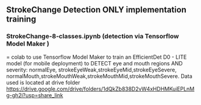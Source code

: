 ##  StrokeChange Detection ONLY implementation training

### StrokeChange-8-classes.ipynb  (detection via Tensorflow Model Maker )
= colab to use Tensorflow Model Maker to train an EfficientDet D0 - LITE model (for mobile deployment) to DETECT eye and mouth regions AND severity: normalEye, strokeEyeWeak,strokeEyeMid,strokeEyeSevere, normalMouth,strokeMouthWeak,strokeMouthMid,strokeMouthSevere. Data used is located at drive folder https://drive.google.com/drive/folders/1dQkZb838D2vW4xHDHMKuiEPLnMg-gh2i?usp=share_link

